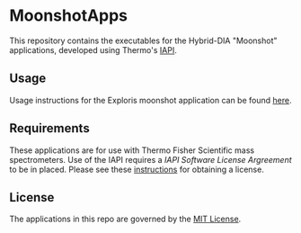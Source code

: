 # MoonshotApps

This repository contains the executables for the Hybrid-DIA "Moonshot" applications, developed using Thermo's [IAPI](https://github.com/thermofisherlsms/iapi).

## Usage

Usage instructions for the Exploris moonshot application can be found [here](https://github.com/thermofisherlsms/MoonshotApps/Exploris/README.md).

## Requirements

These applications are for use with Thermo Fisher Scientific mass spectrometers.  Use of the IAPI requires a *IAPI Software License Argreement* to be in placed. Please see these [instructions](https://github.com/thermofisherlsms/iapi/blob/master/Orbitrap_IAPI_Online_licensing_guidance_material.pdf) for obtaining a license.

## License

The applications in this repo are governed by the [MIT License](https://github.com/thermofisherlsms/iapi/blob/master/LICENSE).

